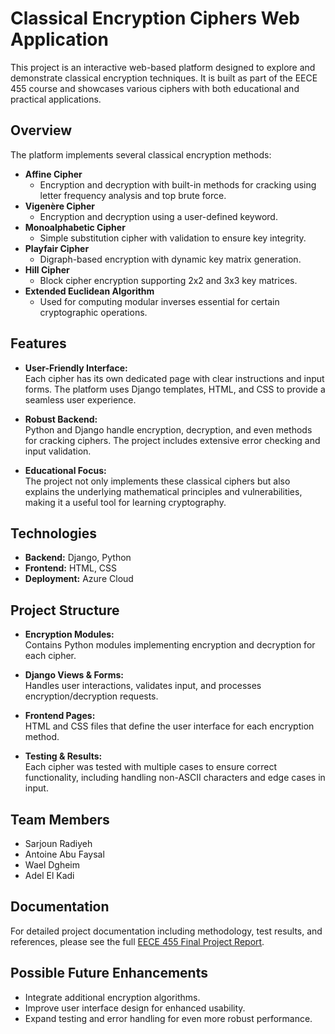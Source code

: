# Classical Encryption Ciphers Web Application

This project is an interactive web-based platform designed to explore and demonstrate classical encryption techniques. It is built as part of the EECE 455 course and showcases various ciphers with both educational and practical applications.

## Overview

The platform implements several classical encryption methods:

- **Affine Cipher**
  - Encryption and decryption with built-in methods for cracking using letter frequency analysis and top brute force.
- **Vigenère Cipher**
  - Encryption and decryption using a user-defined keyword.
- **Monoalphabetic Cipher**
  - Simple substitution cipher with validation to ensure key integrity.
- **Playfair Cipher**
  - Digraph-based encryption with dynamic key matrix generation.
- **Hill Cipher**
  - Block cipher encryption supporting 2x2 and 3x3 key matrices.
- **Extended Euclidean Algorithm**
  - Used for computing modular inverses essential for certain cryptographic operations.

## Features

- **User-Friendly Interface:**  
  Each cipher has its own dedicated page with clear instructions and input forms. The platform uses Django templates, HTML, and CSS to provide a seamless user experience.

- **Robust Backend:**  
  Python and Django handle encryption, decryption, and even methods for cracking ciphers. The project includes extensive error checking and input validation.

- **Educational Focus:**  
  The project not only implements these classical ciphers but also explains the underlying mathematical principles and vulnerabilities, making it a useful tool for learning cryptography.

## Technologies

- **Backend:** Django, Python
- **Frontend:** HTML, CSS
- **Deployment:** Azure Cloud

## Project Structure

- **Encryption Modules:**  
  Contains Python modules implementing encryption and decryption for each cipher.
  
- **Django Views & Forms:**  
  Handles user interactions, validates input, and processes encryption/decryption requests.

- **Frontend Pages:**  
  HTML and CSS files that define the user interface for each encryption method.

- **Testing & Results:**  
  Each cipher was tested with multiple cases to ensure correct functionality, including handling non-ASCII characters and edge cases in input.

## Team Members

- Sarjoun Radiyeh  
- Antoine Abu Faysal  
- Wael Dgheim  
- Adel El Kadi

## Documentation

For detailed project documentation including methodology, test results, and references, please see the full [EECE 455 Final Project Report](EECE_455_FINAL_PROJECT_REPORT.docx).

## Possible Future Enhancements

- Integrate additional encryption algorithms.
- Improve user interface design for enhanced usability.
- Expand testing and error handling for even more robust performance.
